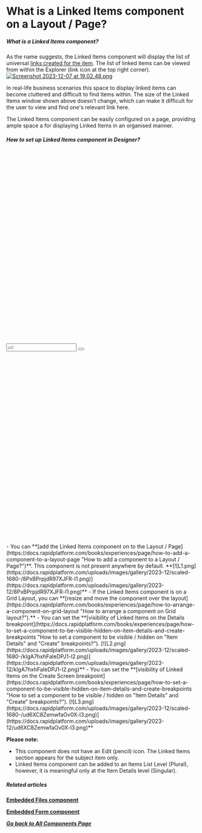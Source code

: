 # What is a Linked Items component on a Layout / Page?

##### **What is a Linked Items component?**

As the name suggests, the Linked Items component will display the list of universal [links created for the item](https://docs.rapidplatform.com/books/experiences/page/how-to-create-items-for-a-table-from-a-linked-table). The list of linked items can be viewed from within the Explorer (link icon at the top right corner).   
[![Screenshot 2023-12-07 at 19.02.48.png](https://docs.rapidplatform.com/uploads/images/gallery/2023-12/scaled-1680-/vNk5jTGU5CsI9TDY-screenshot-2023-12-07-at-19-02-48.png)](https://docs.rapidplatform.com/uploads/images/gallery/2023-12/vNk5jTGU5CsI9TDY-screenshot-2023-12-07-at-19-02-48.png)

In real-life business scenarios this space to display linked items can become cluttered and difficult to find items within. The size of the Linked Items window shown above doesn't change, which can make it difficult for the user to view and find one's relevant link here.

The Linked Items component can be easily configured on a page, providing ample space a for displaying Linked Items in an organised manner.

##### **How to set up Linked Items component in Designer?**

<div class="pointer-container" id="bkmrk-%C2%A0"><div class="pointer anim is-page-editable"><svg class="svg-icon" data-icon="link" role="presentation" viewbox="0 0 24 24" xmlns="http://www.w3.org/2000/svg"></svg><div class="input-group inline block"><input id="bkmrk-" placeholder="url" readonly="readonly" type="text"></input> <button class="button outline icon" data-clipboard-target="#pointer-url" title="Copy Link" type="button"><svg class="svg-icon" data-icon="copy" role="presentation" viewbox="0 0 24 24" xmlns="http://www.w3.org/2000/svg"></svg></button></div><svg class="svg-icon" data-icon="edit" role="presentation" viewbox="0 0 24 24" xmlns="http://www.w3.org/2000/svg"></svg></div></div>- You can **[add the Linked Items component on to the Layout / Page](https://docs.rapidplatform.com/books/experiences/page/how-to-add-a-component-to-a-layout-page "How to add a component to a Layout / Page?")**. This component is not present anywhere by default. **[![L1.png](https://docs.rapidplatform.com/uploads/images/gallery/2023-12/scaled-1680-/8PxBPrpjdR97XJFR-l1.png)](https://docs.rapidplatform.com/uploads/images/gallery/2023-12/8PxBPrpjdR97XJFR-l1.png)**
- If the Linked Items component is on a Grid Layout, you can **[resize and move the component over the layout](https://docs.rapidplatform.com/books/experiences/page/how-to-arrange-a-component-on-grid-layout "How to arrange a component on Grid layout?").**
- You can set the **[visibility of Linked Items on the Details breakpoint](https://docs.rapidplatform.com/books/experiences/page/how-to-set-a-component-to-be-visible-hidden-on-item-details-and-create-breakpoints "How to set a component to be visible / hidden on "Item Details" and "Create" breakpoints?").   
    [![L2.png](https://docs.rapidplatform.com/uploads/images/gallery/2023-12/scaled-1680-/klgA7hxhFaIeDPJ1-l2.png)](https://docs.rapidplatform.com/uploads/images/gallery/2023-12/klgA7hxhFaIeDPJ1-l2.png)**
- You can set the **[visibility of Linked Items on the Create Screen breakpoint](https://docs.rapidplatform.com/books/experiences/page/how-to-set-a-component-to-be-visible-hidden-on-item-details-and-create-breakpoints "How to set a component to be visible / hidden on "Item Details" and "Create" breakpoints?").   
    [![L3.png](https://docs.rapidplatform.com/uploads/images/gallery/2023-12/scaled-1680-/ud6XC8ZemwfaOv0X-l3.png)](https://docs.rapidplatform.com/uploads/images/gallery/2023-12/ud6XC8ZemwfaOv0X-l3.png)**

**Please note:**

- This component does not have an Edit (pencil) icon. The Linked Items section appears for the subject item only.
- Linked Items component can be added to an Items List Level (Plural), however, it is meaningful only at the Item Details level (Singular).

##### **Related articles**

[**Embedded Files component**](https://docs.rapidplatform.com/books/experiences/page/what-is-an-embedded-files-component-on-a-layout-page "What is an Embedded Files component on a Layout / Page?")

[**Embedded Form component**](https://docs.rapidplatform.com/books/experiences/page/what-is-a-embedded-form-component-on-a-layout-page "What is a Embedded Form component on a Layout / Page?")

***[Go back to All Components Page](https://docs.rapidplatform.com/books/experiences/page/what-are-the-available-components-for-pages)***